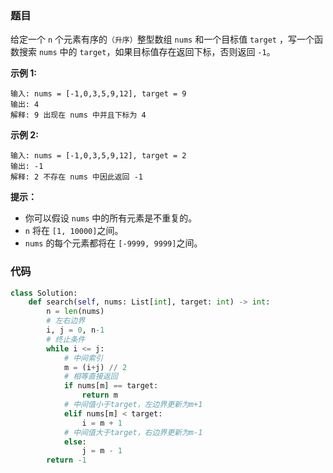 ### 题目

给定一个 `n` 个元素有序的`（升序）`整型数组 `nums` 和一个目标值 `target`  ，写一个函数搜索 `nums` 中的 `target`，如果目标值存在返回下标，否则返回 `-1`。


**示例 1:**

```
输入: nums = [-1,0,3,5,9,12], target = 9
输出: 4
解释: 9 出现在 nums 中并且下标为 4
```

**示例 2:**

```
输入: nums = [-1,0,3,5,9,12], target = 2
输出: -1
解释: 2 不存在 nums 中因此返回 -1
``` 

**提示：**

- 你可以假设 `nums` 中的所有元素是不重复的。
- `n` 将在 `[1, 10000]`之间。
- `nums` 的每个元素都将在 `[-9999, 9999]`之间。

### 代码

```python
class Solution:
    def search(self, nums: List[int], target: int) -> int:
        n = len(nums)
        # 左右边界
        i, j = 0, n-1
        # 终止条件
        while i <= j:
            # 中间索引
            m = (i+j) // 2
            # 相等直接返回
            if nums[m] == target:
                return m
            # 中间值小于target，左边界更新为m+1
            elif nums[m] < target:
                i = m + 1
            # 中间值大于target，右边界更新为m-1
            else:
                j = m - 1
        return -1

```